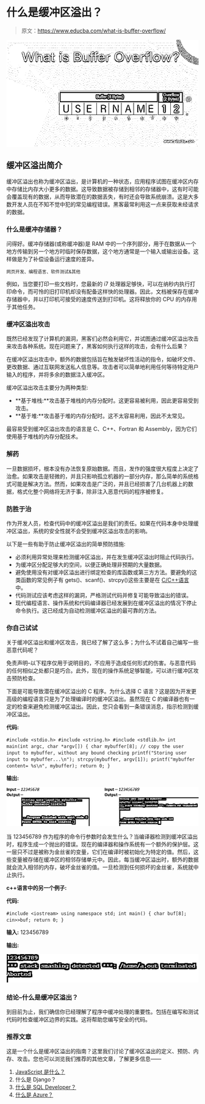 # 什么是缓冲区溢出？

> 原文：<https://www.educba.com/what-is-buffer-overflow/>

![What is Buffer Overflow?](img/a14818924ef6b2f839a2b4ee92400dc0.png)



## 缓冲区溢出简介

缓冲区溢出也称为缓冲区溢出，是计算机的一种状态，应用程序试图在缓冲区内存中存储比内存大小更多的数据。这导致数据被存储到相邻的存储器中，这有时可能会覆盖现有的数据，从而导致潜在的数据丢失，有时还会导致系统崩溃。这是大多数开发人员在不知不觉中犯的常见编程错误。黑客最常利用这一点来获取未经请求的数据。

### 什么是缓冲存储器？

问得好。缓冲存储器(或称缓冲器)是 RAM 中的一个序列部分，用于在数据从一个地方传输到另一个地方时临时保存数据，这个地方通常是一个输入或输出设备。这样做是为了补偿设备运行速度的差异。

<small>网页开发、编程语言、软件测试&其他</small>

例如，当您要打印一些文档时，您最新的 i7 处理器足够快，可以在纳秒内执行打印命令，而可怜的旧打印机却没有配备这样快的处理器。因此，文档被保存在缓冲存储器中，并以打印机可接受的速度传送到打印机。这将释放你的 CPU 的内存用于其他任务。

### 缓冲区溢出攻击

既然已经发现了计算机的漏洞，黑客们必然会利用它，并试图通过缓冲区溢出攻击来攻击各种系统。现在问题来了，黑客如何执行这样的攻击，会有什么后果？

在缓冲区溢出攻击中，额外的数据包括旨在触发破坏性活动的指令，如破坏文件、更改数据、通过互联网发送私人信息等。攻击者可以简单地利用任何等待特定用户输入的程序，并将多余的数据注入缓冲区。

缓冲区溢出攻击主要分为两种类型:

*   **基于堆栈:**攻击基于堆栈的内存分配时。这更容易被利用，因此更容易受到攻击。
*   **基于堆:**攻击基于堆的内存分配时。这不太容易利用，因此不太常见。

最容易受到缓冲区溢出攻击的语言是 C、C++、Fortran 和 Assembly，因为它们使用基于堆栈的内存分配技术。

### 解药

一旦数据损坏，根本没有办法恢复原始数据。而且，发作的强度很大程度上决定了治愈。如果攻击是轻微的，并且只影响孤立机器的一部分内存，那么简单的系统格式可能是解决方法。然而，如果攻击是广泛的，并且已经损害了几台机器上的数据，格式化整个网络将无济于事，除非注入恶意代码的程序被修复。

### 防胜于治

作为开发人员，检查代码中的缓冲区溢出是我们的责任。如果在代码本身中处理缓冲区溢出，系统的安全性就不会受到缓冲区溢出攻击的影响。

以下是一些有助于防止缓冲区溢出的简单预防措施:

*   必须利用异常处理来检测缓冲区溢出，并在发生缓冲区溢出时阻止代码执行。
*   为缓冲区分配足够大的空间，以便正确处理非预期的大量数据。
*   避免使用没有对缓冲区溢出进行绑定检查的库函数或第三方方法。要避免的这类函数的常见例子有 gets()、scanf()、strcpy()这些主要是在 [C/C++语言](https://www.educba.com/c-vs-c-plus-plus/)中。
*   代码测试应该考虑这样的漏洞，严格测试代码并修复可能导致溢出的错误。
*   现代编程语言、操作系统和代码编译器已经发展到在缓冲区溢出的情况下停止命令执行。这已经成为自动检测缓冲区溢出的最可靠的方法。

### 你自己试试

关于缓冲区溢出和缓冲区攻击，我已经了解了这么多；为什么不试着自己编写一些恶意代码呢？

免责声明–以下程序仅用于说明目的，不应用于造成任何形式的伤害。与恶意代码的任何相似之处都只是巧合。此外，现在的操作系统足够智能，可以进行缓冲区攻击预防检查。

下面是可能导致潜在缓冲区溢出的 C 程序。为什么选择 C 语言？这是因为开发更高级的编程语言只是为了处理编译时的缓冲区溢出。虽然现在 C 的编译器也有一定的检查来避免检测缓冲区溢出。因此，您只会看到一条错误消息，指示检测到缓冲区溢出。

**代码:**

`#include <stdio.h>
#include <string.h>
#include <stdlib.h>
int main(int argc, char *argv[])
{
char mybuffer[8];
// copy the user input to mybuffer, without any bound checking
printf("Storing user input to mybuffer...\n");
strcpy(mybuffer, argv[1]);
printf("mybuffer content= %s\n", mybuffer);
return 0;
}`

**输出:**

![output of buffer overflow](img/41bdfac051543b1d1b22073e17d168ad.png)



当 123456789 作为程序的命令行参数时会发生什么？当编译器检测到缓冲区溢出时，程序生成一个抛出的错误。现在的编译器和操作系统有一个额外的保护层。这一层只不过是被称为金丝雀的变量，它们在编译时被初始化为特定的值。然后，这些变量被存储在缓冲区的相邻存储单元中。因此，每当缓冲区溢出时，额外的数据就会流入相邻的内存，破坏金丝雀的值。一旦检测到任何损坏的金丝雀，系统就中止执行。

**c++语言中的另一个例子:**

**代码:**

`#include <iostream>
using namespace std;
int main()
{
char buf[8];
cin>>buf;
return 0;
}`

**输入:** 123456789

**输出:**

![c# example](img/0a9d3fc23885eb858ffed0e9c82d241e.png)



### 结论–什么是缓冲区溢出？

到目前为止，我们确信你已经理解了程序中缓冲处理的重要性。包括在编写和测试代码时检查缓冲区边界的实践。这将帮助您编写安全的代码。

### 推荐文章

这是一个什么是缓冲区溢出的指南？这里我们讨论了缓冲区溢出的定义、预防、内存、攻击。您也可以浏览我们推荐的其他文章，了解更多信息——

1.  [JavaScript 是什么？](https://www.educba.com/what-is-javascript/)
2.  什么是 Django？
3.  [什么是 SQL Developer？](https://www.educba.com/what-is-sql-developer/)
4.  [什么是 Azure？](https://www.educba.com/what-is-azure/)





